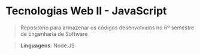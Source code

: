 # Tecnologias Web II - JavaScript

> Repositório para armazenar os códigos desenvolvidos no 6º semestre de Engenharia de Software 

> **Linguagens**: Node.JS
